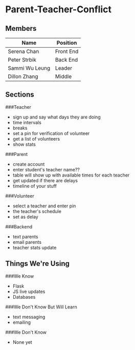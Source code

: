 # Parent-Teacher-Conflict

Members 
-------
| Name           | Position  |
|----------------|-----------|
| Serena Chan    | Front End |
| Peter Strbik   | Back End  |
| Sammi Wu Leung | Leader    |
| Dillon Zhang   | Middle    |


Sections
--------
###Teacher
- sign up and say what days they are doing
- time intervals
- breaks
- set a pin for verification of volunteer
- get a list of volunteers
- show stats

###Parent
- create account
- enter student's teacher name??
- table will show up with available times for each teacher
- get updated if there are delays
- timeline of your stuff

###Volunteer 
- select a teacher and enter pin
- the teacher's schedule
- set as delay

###Backend 
- text parents
- email parents
- teacher stats update

Things We're Using
------------------
###We Know
- Flask
- JS live updates
- Databases


###We Don't Know But Will Learn
- text messaging
- emailing

###We Don't Know
- None yet
